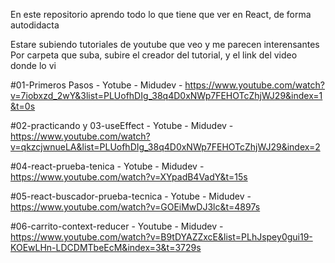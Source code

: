 En este repositorio aprendo todo lo que tiene que ver en React, de forma autodidacta

Estare subiendo tutoriales de youtube que veo y me parecen interensantes
Por carpeta que suba, subire el creador del tutorial, y el link del video donde lo vi

#01-Primeros Pasos - Yotube - Midudev - https://www.youtube.com/watch?v=7iobxzd_2wY&3list=PLUofhDIg_38q4D0xNWp7FEHOTcZhjWJ29&index=1&t=0s

#02-practicando y 03-useEffect - Yotube - Midudev - https://www.youtube.com/watch?v=qkzcjwnueLA&list=PLUofhDIg_38q4D0xNWp7FEHOTcZhjWJ29&index=2

#04-react-prueba-tenica - Yotube - Midudev - https://www.youtube.com/watch?v=XYpadB4VadY&t=15s

#05-react-buscador-prueba-tecnica - Yotube - Midudev - https://www.youtube.com/watch?v=GOEiMwDJ3lc&t=4897s

#06-carrito-context-reducer - Youtube - Midudev - https://www.youtube.com/watch?v=B9tDYAZZxcE&list=PLhJspey0gui19-KOEwLHn-LDCDMTbeEcM&index=3&t=3729s